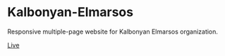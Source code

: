 # Kalbonyan-Elmarsos
 Responsive multiple-page website for Kalbonyan Elmarsos organization.
 
 [Live](https://kbelmarsos.org/)
